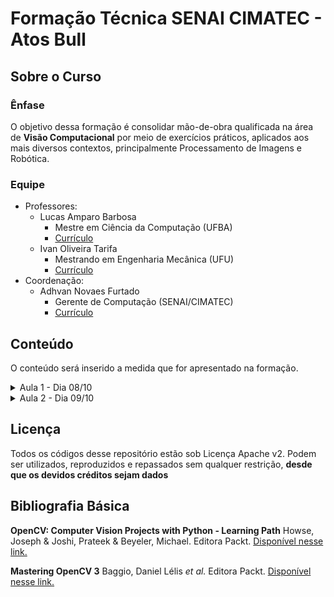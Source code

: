 # Formação Técnica SENAI CIMATEC - Atos Bull
## Sobre o Curso
### Ênfase
O objetivo dessa formação é consolidar mão-de-obra qualificada na área de <b>Visão Computacional</b> por meio de exercícios práticos, aplicados aos mais diversos contextos, principalmente Processamento de Imagens e Robótica.

### Equipe
* Professores:
	* Lucas Amparo Barbosa
		* Mestre em Ciência da Computação (UFBA)
		* [Currículo](https://lucasamparo.github.io)
	* Ivan Oliveira Tarifa
		* Mestrando em Engenharia Mecânica (UFU)
		* [Currículo](http://lattes.cnpq.br/9965035625458999)
* Coordenação:
	* Adhvan Novaes Furtado
		* Gerente de Computação (SENAI/CIMATEC)
		* [Currículo](http://lattes.cnpq.br/2180231474465012)

## Conteúdo
O conteúdo será inserido a medida que for apresentado na formação.
<details>
<summary>Aula 1 - Dia 08/10</summary>
	<ul>
		<li>Conteúdo</li>
		<ul>
			<li>Compilação do Opencv</li>
			<li>Manipulando Arquivos e Câmeras</li>
			<li>Filtrando Imagens</li>
		</ul>
		<li><a href="https://github.com/lucasamparo/curso_visao_cimatec/tree/master/aula_2/src">Códigos</a></li>
		<li><a href="https://github.com/lucasamparo/curso_visao_cimatec/blob/master/aula_1/Aula%201%20-%20Introdu%C3%A7%C3%A3o%20Opencv%20e%20filtros.pdf">Slides</a></li>
	</ul>
</details>
<details>
<summary>Aula 2 - Dia 09/10</summary>
	<ul>
		<li>Conteúdo</li>
		<ul>
			<li>Filtros Avançados</li>
			<li>Detecção de Bordas</li>
			<li>Contornos</li>
			<li>Segmentação</li>
		</ul>
		<li><a href="https://github.com/lucasamparo/curso_visao_cimatec/tree/master/aula_2/src">Códigos</a></li>
		<li><a href="https://github.com/lucasamparo/curso_visao_cimatec/blob/master/aula_2/Aula%202%20-%20Bordas%2C%20Filtros%20Avan%C3%A7ados%20e%20Segmenta%C3%A7%C3%A3o..pdf">Slides</a></li>
	</ul>
</details>


## Licença
Todos os códigos desse repositório estão sob Licença Apache v2.
Podem ser utilizados, reproduzidos e repassados sem qualquer restrição, <b>desde que os devidos créditos sejam dados</b>

## Bibliografia Básica
<b>OpenCV: Computer Vision Projects with Python - Learning Path</b>
Howse, Joseph & Joshi, Prateek & Beyeler, Michael.
Editora Packt. [Disponível nesse link.](https://www.packtpub.com/application-development/opencv-computer-vision-projects-python)

<b>Mastering OpenCV 3</b>
Baggio, Daniel Lélis <i>et al.</i>
Editora Packt. [Disponível nesse link.](https://www.amazon.com/Mastering-OpenCV-Daniel-L%C3%A9lis-Baggio-ebook/dp/B01N7G0BKE)

